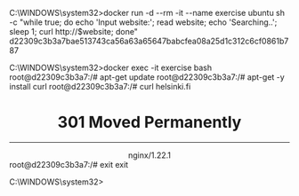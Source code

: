 C:\WINDOWS\system32>docker run -d --rm -it --name exercise ubuntu sh -c "while true; do echo 'Input website:'; read website; echo 'Searching..'; sleep 1; curl http://$website; done"
d22309c3b3a7bae513743ca56a63a65647babcfea08a25d1c312c6cf0861b787

C:\WINDOWS\system32>docker exec -it exercise bash
root@d22309c3b3a7:/# apt-get update
root@d22309c3b3a7:/# apt-get -y install curl
root@d22309c3b3a7:/# curl helsinki.fi
<html>
<head><title>301 Moved Permanently</title></head>
<body>
<center><h1>301 Moved Permanently</h1></center>
<hr><center>nginx/1.22.1</center>
</body>
</html>
root@d22309c3b3a7:/# exit
exit

C:\WINDOWS\system32>
